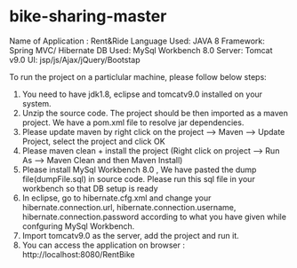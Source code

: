 # bike-sharing-master
Name of Application : Rent&Ride
Language Used: JAVA 8
Framework: Spring MVC/ Hibernate
DB Used: MySql Workbench 8.0
Server: Tomcat v9.0
UI: jsp/js/Ajax/jQuery/Bootstap

To run the project on a particlular machine, please follow below steps:
 1. You need to have jdk1.8, eclipse and tomcatv9.0 installed on your system.
 2. Unzip the source code. The project should be then imported as a maven project. We have a pom.xml file to            resolve jar dependencies. 
 3. Please update maven by right click on the project --> Maven --> Update Project, select the project and click OK
 4. Please maven clean + install the project (Right click on project --> Run As --> Maven Clean and then Maven         Install)
 5. Please install MySql Workbench 8.0 , We have pasted the dump file(dumpFile.sql) in source code. Please run this     sql file in your workbench so that DB setup is ready
 6. In eclipse, go to hibernate.cfg.xml and change your hibernate.connection.url, hibernate.connection.username,        hibernate.connection.password according to what you have given while confguring MySql Workbench.
 7. Import tomcatv9.0 as the server, add the project and run it.
 8. You can access the application on browser : http://localhost:8080/RentBike	

